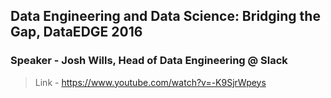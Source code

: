 ## Data Engineering and Data Science: Bridging the Gap, DataEDGE 2016
### Speaker - Josh Wills, Head of Data Engineering @ Slack

>Link - https://www.youtube.com/watch?v=-K9SjrWpeys
